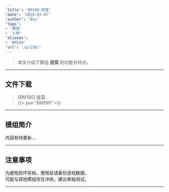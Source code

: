 ```yaml
---
'title': 'BM190-提莫'
'date': '2025-03-07'
'author': 'Bny'
'tags':
- '模组'
- '人物'
'aliases':
- 'BM190'
'url': '/p/150/'
---
```


> 本文介绍了模组 **提莫** 的功能与特点。

---

## 文件下载

> [BM190] 提莫  
{{< pan "BM190" >}}  

---

## 模组简介

>  
内容有待更新...  

---

## 注意事项

>  
为避免损坏存档，使用前请备份游戏数据。  
可能与其他模组存在冲突，建议单独测试。  

---

